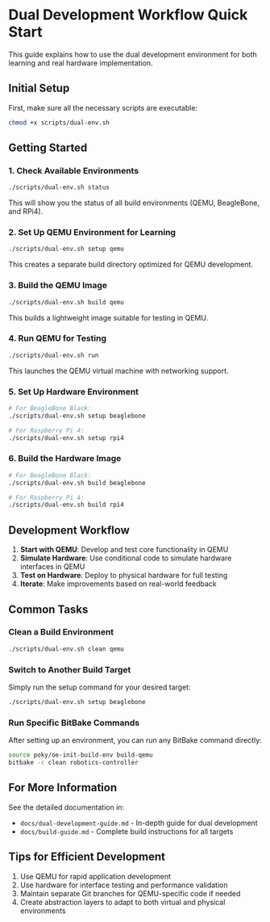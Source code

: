 # Dual Development Workflow Quick Start

This guide explains how to use the dual development environment for both learning and real hardware implementation.

## Initial Setup

First, make sure all the necessary scripts are executable:

```bash
chmod +x scripts/dual-env.sh
```

## Getting Started

### 1. Check Available Environments

```bash
./scripts/dual-env.sh status
```

This will show you the status of all build environments (QEMU, BeagleBone, and RPi4).

### 2. Set Up QEMU Environment for Learning

```bash
./scripts/dual-env.sh setup qemu
```

This creates a separate build directory optimized for QEMU development.

### 3. Build the QEMU Image

```bash
./scripts/dual-env.sh build qemu
```

This builds a lightweight image suitable for testing in QEMU.

### 4. Run QEMU for Testing

```bash
./scripts/dual-env.sh run
```

This launches the QEMU virtual machine with networking support.

### 5. Set Up Hardware Environment

```bash
# For BeagleBone Black:
./scripts/dual-env.sh setup beaglebone

# For Raspberry Pi 4:
./scripts/dual-env.sh setup rpi4
```

### 6. Build the Hardware Image

```bash
# For BeagleBone Black:
./scripts/dual-env.sh build beaglebone

# For Raspberry Pi 4:
./scripts/dual-env.sh build rpi4
```

## Development Workflow

1. **Start with QEMU**: Develop and test core functionality in QEMU
2. **Simulate Hardware**: Use conditional code to simulate hardware interfaces in QEMU
3. **Test on Hardware**: Deploy to physical hardware for full testing
4. **Iterate**: Make improvements based on real-world feedback

## Common Tasks

### Clean a Build Environment

```bash
./scripts/dual-env.sh clean qemu
```

### Switch to Another Build Target

Simply run the setup command for your desired target:

```bash
./scripts/dual-env.sh setup beaglebone
```

### Run Specific BitBake Commands

After setting up an environment, you can run any BitBake command directly:

```bash
source poky/oe-init-build-env build-qemu
bitbake -c clean robotics-controller
```

## For More Information

See the detailed documentation in:
- `docs/dual-development-guide.md` - In-depth guide for dual development
- `docs/build-guide.md` - Complete build instructions for all targets

## Tips for Efficient Development

1. Use QEMU for rapid application development
2. Use hardware for interface testing and performance validation
3. Maintain separate Git branches for QEMU-specific code if needed
4. Create abstraction layers to adapt to both virtual and physical environments
